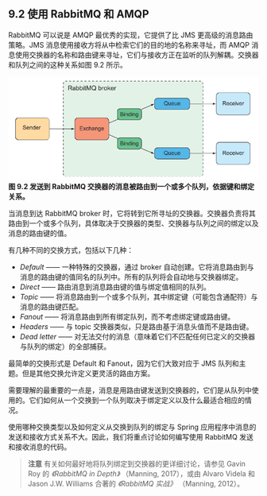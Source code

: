 ## 9.2 使用 RabbitMQ 和 AMQP

RabbitMQ 可以说是 AMQP 最优秀的实现，它提供了比 JMS 更高级的消息路由策略。JMS 消息使用接收方将从中检索它们的目的地的名称来寻址，而 AMQP 消息使用交换器的名称和路由键来寻址，它们与接收方正在监听的队列解耦。交换器和队列之间的这种关系如图 9.2 所示。

![](../../assets/9.2.png)
**图 9.2 发送到 RabbitMQ 交换器的消息被路由到一个或多个队列，依据键和绑定关系。** <br/>

当消息到达 RabbitMQ broker 时，它将转到它所寻址的交换器。交换器负责将其路由到一个或多个队列，具体取决于交换器的类型、交换器与队列之间的绑定以及消息的路由键的值。

有几种不同的交换方式，包括以下几种：

* _Default_ —— 一种特殊的交换器，通过 broker 自动创建。它将消息路由到与消息的路由键的值同名的队列中。所有的队列将会自动地与交换器绑定。
* _Direct_ —— 路由消息到消息路由键的值与绑定值相同的队列。
* _Topic_ —— 将消息路由到一个或多个队列，其中绑定键（可能包含通配符）与消息的路由键匹配。
* _Fanout_ —— 将消息路由到所有绑定队列，而不考虑绑定键或路由键。
* _Headers_ —— 与 topic 交换器类似，只是路由基于消息头值而不是路由键。
* _Dead letter_ —— 对无法交付的消息（意味着它们不匹配任何已定义的交换器与队列的绑定）的全部捕获。

最简单的交换形式是 Default 和 Fanout，因为它们大致对应于 JMS 队列和主题。但是其他交换允许定义更灵活的路由方案。

需要理解的最重要的一点是，消息是用路由键发送到交换器的，它们是从队列中使用的。它们如何从一个交换到一个队列取决于绑定定义以及什么最适合相应的情况。

使用哪种交换类型以及如何定义从交换到队列的绑定与 Spring 应用程序中消息的发送和接收方式关系不大。因此，我们将重点讨论如何编写使用 RabbitMQ 发送和接收消息的代码。

>**注意**
>有关如何最好地将队列绑定到交换器的更详细讨论，请参见 Gavin Roy 的 _《RabbitMQ in Depth》_ （Manning, 2017），或由 Alvaro Videla 和 Jason J.W. Williams 合著的 _《RabbitMQ 实战》_ （Manning, 2012）。


